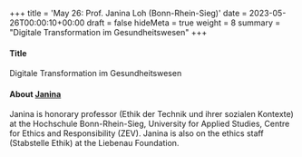 +++
title = 'May 26: Prof. Janina Loh (Bonn-Rhein-Sieg)'
date = 2023-05-26T00:00:10+00:00
draft = false
hideMeta = true
weight = 8
summary = "Digitale Transformation im Gesundheitswesen"
+++


#### Title
Digitale Transformation im Gesundheitswesen


#### About [Janina](https://janinaloh.de)

Janina is honorary professor (Ethik der Technik und ihrer sozialen Kontexte) at the Hochschule Bonn-Rhein-Sieg, University for Applied Studies, Centre for Ethics and Responsibility (ZEV). Janina is also on the ethics staff (Stabstelle Ethik) at the Liebenau Foundation.